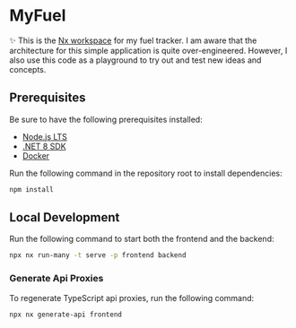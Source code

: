 # MyFuel

✨ This is the [Nx workspace](https://nx.dev) for my fuel tracker. I am aware that the architecture for this simple
application is quite over-engineered. However, I also use this code as a playground to try out and test new ideas and
concepts.

## Prerequisites

Be sure to have the following prerequisites installed:

- [Node.js LTS](https://nodejs.org/)
- [.NET 8 SDK](https://dotnet.microsoft.com/)
- [Docker](https://www.docker.com/)

Run the following command in the repository root to install dependencies:

```sh
npm install
```

## Local Development

Run the following command to start both the frontend and the backend:

```sh
npx nx run-many -t serve -p frontend backend
```

### Generate Api Proxies

To regenerate TypeScript api proxies, run the following command:

```sh
npx nx generate-api frontend
```
